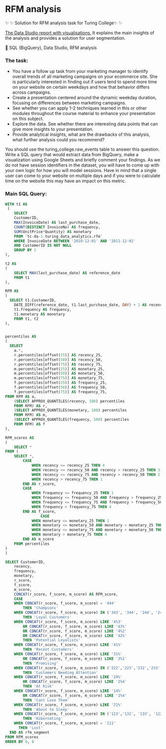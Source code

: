 # RFM analysis


✨ ✨ Solution for RFM analysis task for Turing College✨ ✨ 

<a href = 'https://datastudio.google.com/s/hg38ZuongVQ
'> The Data Studio report with visualisations.</a> It explains the main insights of the analysis and provides a solution for user segmentation.

:rocket: SQL (BigQuery), Data Studio, RFM analysis

### The task:

- You have a follow up task from your marketing manager to identify overall trends of all marketing campaigns on your ecommerce site. She is particularly interested in finding out if users tend to spend more time on your website on certain weekdays and how that behavior differs across campaigns.
- Create a presentation centered around the dynamic weekday duration, focusing on differences between marketing campaigns.
- See whether you can apply 1-2 techniques learned in this or other modules throughout the course material to enhance your presentation on this subject.
- Explore the data. See whether there are interesting data points that can give more insights to your presentation.
- Provide analytical insights, what are the drawbacks of this analysis, what further analysis could you recommend?

You should use the turing_college.raw_events table to answer this question. Write a SQL query that would extract data from BigQuery, make a visualization using Google Sheets and briefly comment your findings. As we do not have session identifiers in the dataset, you will have to come up with your own logic for how you will model sessions. Have in mind that a single user can come to your website on multiple days and if you were to calculate time on the website this may have an impact on this metric.

### Main SQL Query:

``` SQL 
WITH t1 AS
 (
    SELECT  
    CustomerID,
    MAX(InvoiceDate) AS last_purchase_date,
    COUNT(DISTINCT InvoiceNo) AS frequency,
    SUM(UnitPrice*Quantity) AS monetary 
    FROM `tc-da-1.turing_data_analytics.rfm`
    WHERE InvoiceDate BETWEEN '2010-12-01' AND '2011-12-01'
    AND CustomerID IS NOT NULL
    GROUP BY 1
),

t2 AS 
(
    SELECT MAX(last_purchase_date) AS reference_date
    FROM t1
),

RFM AS 
(
  SELECT t1.CustomerID,
    DATE_DIFF(reference_date, t1.last_purchase_date, DAY) + 1 AS recency,
    t1.frequency AS frequency,
    t1.monetary AS monetary
    FROM t1, t2
),


percentiles AS 
(
  SELECT 
    a.*,
    r.percentiles[offset(25)] AS recency_25, 
    r.percentiles[offset(50)] AS recency_50,
    r.percentiles[offset(75)] AS recency_75,   
    m.percentiles[offset(25)] AS monetary_25, 
    m.percentiles[offset(50)] AS monetary_50,
    m.percentiles[offset(75)] AS monetary_75,     
    f.percentiles[offset(25)] AS frequency_25, 
    f.percentiles[offset(50)] AS frequency_50,
    f.percentiles[offset(75)] AS frequency_75, 
FROM RFM AS a,
    (SELECT APPROX_QUANTILES(recency, 100) percentiles 
    FROM RFM) AS r,
    (SELECT APPROX_QUANTILES(monetary, 100) percentiles 
    FROM RFM) AS m,
    (SELECT APPROX_QUANTILES(frequency, 100) percentiles 
    FROM RFM) AS f
),

RFM_scores AS 
(
    SELECT *
FROM (
    SELECT *,
        CASE
            WHEN recency <= recency_25 THEN 4
            WHEN recency <= recency_50 AND recency > recency_25 THEN 3
            WHEN recency <= recency_75 AND recency > recency_50 THEN 2
            WHEN recency > recency_75 THEN 1
        END AS r_score,
        CASE
            WHEN frequency <= frequency_25 THEN 1
            WHEN frequency <= frequency_50 AND frequency > frequency_25 THEN 2
            WHEN frequency <= frequency_75 AND frequency > frequency_50 THEN 3
            WHEN frequency > frequency_75 THEN 4
        END AS f_score,
                CASE
            WHEN monetary <= monetary_25 THEN 1
            WHEN monetary <= monetary_50 AND monetary > monetary_25 THEN 2
            WHEN monetary <= monetary_75 AND monetary > monetary_50 THEN 3
            WHEN monetary > monetary_75 THEN 4
        END AS m_score
    FROM percentiles
)
)

SELECT CustomerID,
    recency,
    frequency,
    monetary,
    r_score,
    f_score,
    m_score,
    CONCAT(r_score, f_score, m_score) AS RFM_score,
    CASE
    WHEN CONCAT(r_score, f_score, m_score) = '444'
        THEN 'Champions' 
    WHEN CONCAT(r_score, f_score, m_score) IN ('343', '344', '244', '243')
        THEN 'Loyal Customers'  
    WHEN CONCAT(r_score, f_score, m_score) LIKE '4%3' 
        OR CONCAT(r_score, f_score, m_score) LIKE '43%' 
        OR CONCAT(r_score, f_score, m_score) LIKE '4%2' 
        OR CONCAT(r_score, f_score, m_score) LIKE '42%'
        THEN 'Potential Loyalists'
    WHEN CONCAT(r_score, f_score, m_score) LIKE '41%'
        THEN 'Recent Customers'
    WHEN CONCAT(r_score, f_score, m_score) LIKE '31%'
        OR CONCAT(r_score, f_score, m_score) LIKE '3%1'
        THEN 'Promising'
    WHEN CONCAT(r_score, f_score, m_score) IN ('222','223','232','233','333','323','332','322')
        THEN 'Customers Needing Attention'
    WHEN CONCAT(r_score, f_score, m_score) LIKE '24%'
        OR CONCAT(r_score, f_score, m_score) LIKE '2%4'
        THEN 'At Risk'
    WHEN CONCAT(r_score, f_score, m_score) LIKE '14%'
        OR CONCAT(r_score, f_score, m_score) LIKE '1%4'
        THEN 'Cant Lose Them'
    WHEN CONCAT(r_score, f_score, m_score) LIKE '21%'
        THEN 'About to Sleep'
    WHEN CONCAT(r_score, f_score, m_score) IN ('123','132', '133', '122', '112','113','121','131')
        THEN 'Hibernating' 
    WHEN CONCAT(r_score, f_score, m_score) = '111'
      THEN 'Lost' 
  END AS rfm_segment
FROM RFM_scores
ORDER BY 9, 8
```
